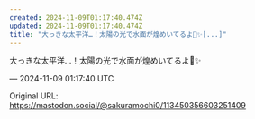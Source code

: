 ```yaml
---
created: 2024-11-09T01:17:40.474Z
updated: 2024-11-09T01:17:40.474Z
title: "大っきな太平洋…！太陽の光で水面が煌めいてるよ🌊✨️[...]"
---
```


<p>大っきな太平洋…！太陽の光で水面が煌めいてるよ🌊✨️</p>

&mdash; 2024-11-09 01:17:40 UTC

Original URL: https://mastodon.social/@sakuramochi0/113450356603251409
